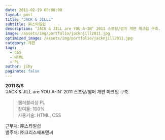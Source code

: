 ```yaml
---
date: 2011-02-19 00:00:00
layout: post
title: "JACK & JILLL"
subtitle: ㈜스타일쉽
description: ‘JACK & JILL are YOU A-IN’ 2011 스프링/썸머 개편 마크업 구축.
image: /assets/img/portfolio/jacknjill2011.jpg
optimized_image: /assets/img/portfolio/jacknjill2011.jpg
category: 개편
tags:
  - CSS
  - HTML
  - PL
author: jihy
paginate: false
---
```


**2011 S/S** <br>
‘JACK & JILL are YOU A-IN’ 2011 스프링/썸머 개편 마크업 구축.

> 웹퍼블리싱 PL <br>
참여율: 100% <br>
사용기술: HTML, CSS

근무처: ㈜스타일쉽 <br>
발주처: ㈜크리스에프앤씨